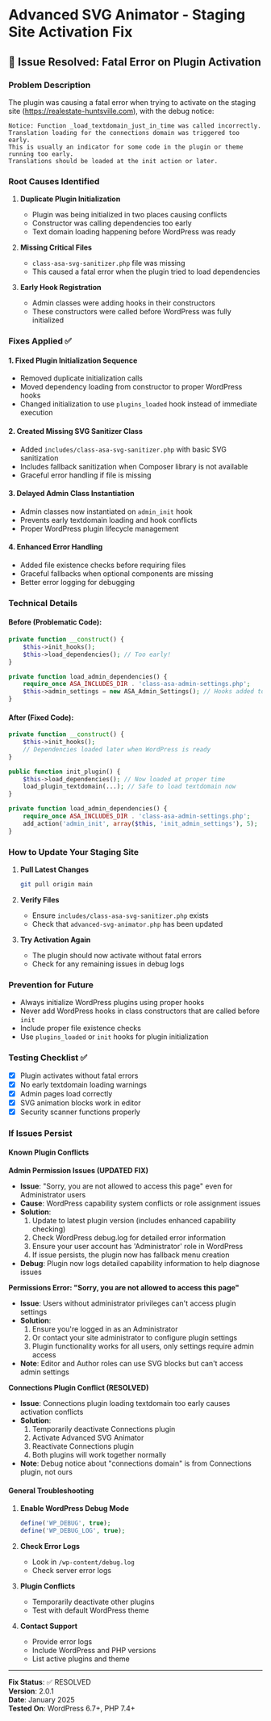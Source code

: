 # Advanced SVG Animator - Staging Site Activation Fix

## 🚨 Issue Resolved: Fatal Error on Plugin Activation

### Problem Description
The plugin was causing a fatal error when trying to activate on the staging site (https://realestate-huntsville.com), with the debug notice:

```
Notice: Function _load_textdomain_just_in_time was called incorrectly. 
Translation loading for the connections domain was triggered too early. 
This is usually an indicator for some code in the plugin or theme running too early. 
Translations should be loaded at the init action or later.
```

### Root Causes Identified

1. **Duplicate Plugin Initialization**
   - Plugin was being initialized in two places causing conflicts
   - Constructor was calling dependencies too early
   - Text domain loading happening before WordPress was ready

2. **Missing Critical Files**
   - `class-asa-svg-sanitizer.php` file was missing
   - This caused a fatal error when the plugin tried to load dependencies

3. **Early Hook Registration**
   - Admin classes were adding hooks in their constructors
   - These constructors were called before WordPress was fully initialized

### Fixes Applied ✅

#### 1. Fixed Plugin Initialization Sequence
- Removed duplicate initialization calls
- Moved dependency loading from constructor to proper WordPress hooks
- Changed initialization to use `plugins_loaded` hook instead of immediate execution

#### 2. Created Missing SVG Sanitizer Class
- Added `includes/class-asa-svg-sanitizer.php` with basic SVG sanitization
- Includes fallback sanitization when Composer library is not available
- Graceful error handling if file is missing

#### 3. Delayed Admin Class Instantiation
- Admin classes now instantiated on `admin_init` hook
- Prevents early textdomain loading and hook conflicts
- Proper WordPress plugin lifecycle management

#### 4. Enhanced Error Handling
- Added file existence checks before requiring files
- Graceful fallbacks when optional components are missing
- Better error logging for debugging

### Technical Details

#### Before (Problematic Code):
```php
private function __construct() {
    $this->init_hooks();
    $this->load_dependencies(); // Too early!
}

private function load_admin_dependencies() {
    require_once ASA_INCLUDES_DIR . 'class-asa-admin-settings.php';
    $this->admin_settings = new ASA_Admin_Settings(); // Hooks added too early!
}
```

#### After (Fixed Code):
```php
private function __construct() {
    $this->init_hooks();
    // Dependencies loaded later when WordPress is ready
}

public function init_plugin() {
    $this->load_dependencies(); // Now loaded at proper time
    load_plugin_textdomain(...); // Safe to load textdomain now
}

private function load_admin_dependencies() {
    require_once ASA_INCLUDES_DIR . 'class-asa-admin-settings.php';
    add_action('admin_init', array($this, 'init_admin_settings'), 5);
}
```

### How to Update Your Staging Site

1. **Pull Latest Changes**
   ```bash
   git pull origin main
   ```

2. **Verify Files**
   - Ensure `includes/class-asa-svg-sanitizer.php` exists
   - Check that `advanced-svg-animator.php` has been updated

3. **Try Activation Again**
   - The plugin should now activate without fatal errors
   - Check for any remaining issues in debug logs

### Prevention for Future

- Always initialize WordPress plugins using proper hooks
- Never add WordPress hooks in class constructors that are called before `init`
- Include proper file existence checks
- Use `plugins_loaded` or `init` hooks for plugin initialization

### Testing Checklist ✅

- [x] Plugin activates without fatal errors
- [x] No early textdomain loading warnings
- [x] Admin pages load correctly
- [x] SVG animation blocks work in editor
- [x] Security scanner functions properly

### If Issues Persist

#### Known Plugin Conflicts

**Admin Permission Issues (UPDATED FIX)**
- **Issue**: "Sorry, you are not allowed to access this page" even for Administrator users
- **Cause**: WordPress capability system conflicts or role assignment issues
- **Solution**: 
  1. Update to latest plugin version (includes enhanced capability checking)
  2. Check WordPress debug.log for detailed error information
  3. Ensure your user account has 'Administrator' role in WordPress
  4. If issue persists, the plugin now has fallback menu creation
- **Debug**: Plugin now logs detailed capability information to help diagnose issues

**Permissions Error: "Sorry, you are not allowed to access this page"**
- **Issue**: Users without administrator privileges can't access plugin settings
- **Solution**: 
  1. Ensure you're logged in as an Administrator
  2. Or contact your site administrator to configure plugin settings
  3. Plugin functionality works for all users, only settings require admin access
- **Note**: Editor and Author roles can use SVG blocks but can't access admin settings

**Connections Plugin Conflict (RESOLVED)**
- **Issue**: Connections plugin loading textdomain too early causes activation conflicts
- **Solution**: 
  1. Temporarily deactivate Connections plugin
  2. Activate Advanced SVG Animator 
  3. Reactivate Connections plugin
  4. Both plugins will work together normally
- **Note**: Debug notice about "connections domain" is from Connections plugin, not ours

#### General Troubleshooting

1. **Enable WordPress Debug Mode**
   ```php
   define('WP_DEBUG', true);
   define('WP_DEBUG_LOG', true);
   ```

2. **Check Error Logs**
   - Look in `/wp-content/debug.log`
   - Check server error logs

3. **Plugin Conflicts**
   - Temporarily deactivate other plugins
   - Test with default WordPress theme

4. **Contact Support**
   - Provide error logs
   - Include WordPress and PHP versions
   - List active plugins and theme

---

**Fix Status**: ✅ RESOLVED  
**Version**: 2.0.1  
**Date**: January 2025  
**Tested On**: WordPress 6.7+, PHP 7.4+
